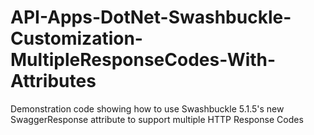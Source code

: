 # API-Apps-DotNet-Swashbuckle-Customization-MultipleResponseCodes-With-Attributes
Demonstration code showing how to use Swashbuckle 5.1.5's new SwaggerResponse attribute to support multiple HTTP Response Codes
